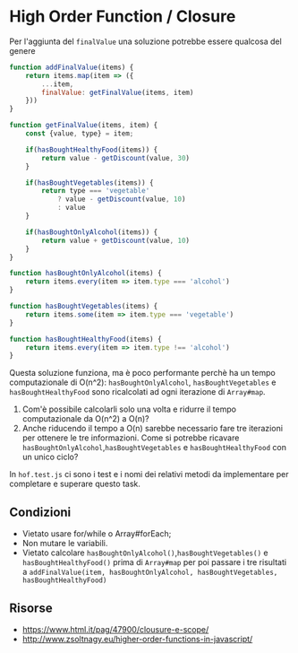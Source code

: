 # High Order Function / Closure
Per l'aggiunta del `finalValue` una soluzione potrebbe essere qualcosa del genere

```js 
function addFinalValue(items) {
    return items.map(item => ({
        ...item,
        finalValue: getFinalValue(items, item)
    }))
}

function getFinalValue(items, item) {
    const {value, type} = item;

    if(hasBoughtHealthyFood(items)) {
        return value - getDiscount(value, 30)
    }

    if(hasBoughtVegetables(items)) {
        return type === 'vegetable'
            ? value - getDiscount(value, 10)
            : value
    }

    if(hasBoughtOnlyAlcohol(items)) {
        return value + getDiscount(value, 10)
    }
}

function hasBoughtOnlyAlcohol(items) {
    return items.every(item => item.type === 'alcohol')
}

function hasBoughtVegetables(items) {
    return items.some(item => item.type === 'vegetable')
}

function hasBoughtHealthyFood(items) {
    return items.every(item => item.type !== 'alcohol')
}

```

Questa soluzione funziona, ma è poco performante perchè ha un tempo computazionale di O(n^2): `hasBoughtOnlyAlcohol`,
`hasBoughtVegetables` e `hasBoughtHealthyFood` sono ricalcolati ad ogni iterazione di `Array#map`.

1. Com'è possibile calcolarli solo una volta e ridurre il tempo computazionale da O(n^2) a O(n)?
2. Anche riducendo il tempo a O(n) sarebbe necessario fare tre iterazioni per ottenere le tre informazioni. 
   Come si potrebbe ricavare `hasBoughtOnlyAlcohol`,`hasBoughtVegetables` e `hasBoughtHealthyFood` con un unico ciclo?


In `hof.test.js` ci sono i test e i nomi dei relativi metodi da implementare per completare e 
superare questo task.
  

## Condizioni
- Vietato usare for/while o Array#forEach;
- Non mutare le variabili.
- Vietato calcolare  `hasBoughtOnlyAlcohol()`,`hasBoughtVegetables()` e `hasBoughtHealthyFood()` prima di `Array#map` 
  per poi passare i tre risultati a `addFinalValue(item, hasBoughtOnlyAlcohol, hasBoughtVegetables, hasBoughtHealthyFood)`


## Risorse
* https://www.html.it/pag/47900/clousure-e-scope/
* http://www.zsoltnagy.eu/higher-order-functions-in-javascript/